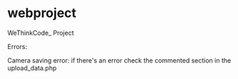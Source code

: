 # webproject
WeThinkCode_ Project

Errors:

Camera saving error:
if there's an error check the commented section in the upload_data.php